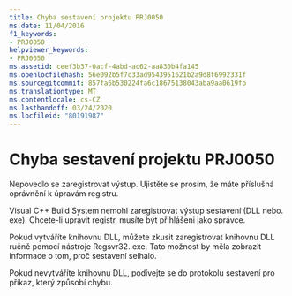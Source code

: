 ```yaml
---
title: Chyba sestavení projektu PRJ0050
ms.date: 11/04/2016
f1_keywords:
- PRJ0050
helpviewer_keywords:
- PRJ0050
ms.assetid: ceef3b37-0acf-4abd-ac62-aa830b4fa145
ms.openlocfilehash: 56e092b5f7c33ad9543951621b2a9d8f6992331f
ms.sourcegitcommit: 857fa6b530224fa6c18675138043aba9aa0619fb
ms.translationtype: MT
ms.contentlocale: cs-CZ
ms.lasthandoff: 03/24/2020
ms.locfileid: "80191987"
---
```

# <a name="project-build-error-prj0050"></a>Chyba sestavení projektu PRJ0050

Nepovedlo se zaregistrovat výstup. Ujistěte se prosím, že máte příslušná oprávnění k úpravám registru.

Visual C++ Build System nemohl zaregistrovat výstup sestavení (DLL nebo. exe). Chcete-li upravit registr, musíte být přihlášeni jako správce.

Pokud vytváříte knihovnu DLL, můžete zkusit zaregistrovat knihovnu DLL ručně pomocí nástroje Regsvr32. exe. Tato možnost by měla zobrazit informace o tom, proč sestavení selhalo.

Pokud nevytváříte knihovnu DLL, podívejte se do protokolu sestavení pro příkaz, který způsobí chybu.
